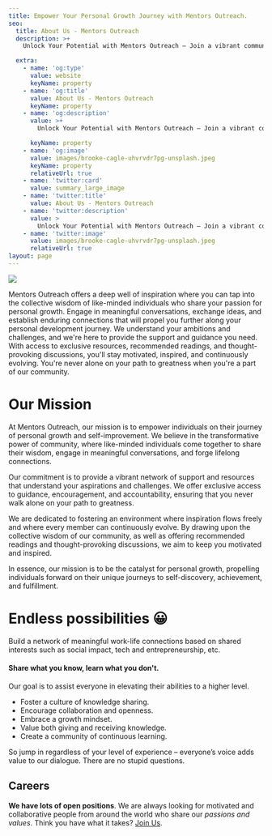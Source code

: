 ```yaml
---
title: Empower Your Personal Growth Journey with Mentors Outreach.
seo:
  title: About Us - Mentors Outreach
  description: >+
    Unlock Your Potential with Mentors Outreach – Join a vibrant community of individuals dedicated to personal growth and self-improvement. Discover inspiration, engage in meaningful conversations, and access exclusive resources to fuel your journey to greatness. Connect with like-minded seekers and find the support and guidance you need to continuously evolve. 

  extra:
    - name: 'og:type'
      value: website
      keyName: property
    - name: 'og:title'
      value: About Us - Mentors Outreach
      keyName: property
    - name: 'og:description'
      value: >+
        Unlock Your Potential with Mentors Outreach – Join a vibrant community of individuals dedicated to personal growth and self-improvement. Discover inspiration, engage in meaningful conversations, and access exclusive resources to fuel your journey to greatness. Connect with like-minded seekers and find the support and guidance you need to continuously evolve. 

      keyName: property
    - name: 'og:image'
      value: images/brooke-cagle-uhvrvdr7pg-unsplash.jpeg
      keyName: property
      relativeUrl: true
    - name: 'twitter:card'
      value: summary_large_image
    - name: 'twitter:title'
      value: About Us - Mentors Outreach
    - name: 'twitter:description'
      value: >
        Unlock Your Potential with Mentors Outreach – Join a vibrant community of individuals dedicated to personal growth and self-improvement. Discover inspiration, engage in meaningful conversations, and access exclusive resources to fuel your journey to greatness. Connect with like-minded seekers and find the support and guidance you need to continuously evolve. 
    - name: 'twitter:image'
      value: images/brooke-cagle-uhvrvdr7pg-unsplash.jpeg
      relativeUrl: true
layout: page
---
```

![](https://d33wubrfki0l68.cloudfront.net/b73da976210231c8d4612f536da6695fe7df753d/3a191/assets/image/christina-wocintechchat-com-utw3j_aoikm-unsplash.jpg)

Mentors Outreach offers a deep well of inspiration where you can tap into the collective wisdom of like-minded individuals who share your passion for personal growth. Engage in meaningful conversations, exchange ideas, and establish enduring connections that will propel you further along your personal development journey. We understand your ambitions and challenges, and we're here to provide the support and guidance you need. With access to exclusive resources, recommended readings, and thought-provoking discussions, you'll stay motivated, inspired, and continuously evolving. You're never alone on your path to greatness when you're a part of our community.

# Our Mission

At Mentors Outreach, our mission is to empower individuals on their journey of personal growth and self-improvement. We believe in the transformative power of community, where like-minded individuals come together to share their wisdom, engage in meaningful conversations, and forge lifelong connections.

Our commitment is to provide a vibrant network of support and resources that understand your aspirations and challenges. We offer exclusive access to guidance, encouragement, and accountability, ensuring that you never walk alone on your path to greatness.

We are dedicated to fostering an environment where inspiration flows freely and where every member can continuously evolve. By drawing upon the collective wisdom of our community, as well as offering recommended readings and thought-provoking discussions, we aim to keep you motivated and inspired.

In essence, our mission is to be the catalyst for personal growth, propelling individuals forward on their unique journeys to self-discovery, achievement, and fulfillment.

# Endless possibilities 😀

Build a network of meaningful work-life connections based on shared interests such as social impact, tech and entrepreneurship, etc.

#### Share what you know, learn what you don't.

Our goal is to assist everyone in elevating their abilities to a higher level.

- Foster a culture of knowledge sharing.
- Encourage collaboration and openness.
- Embrace a growth mindset.
- Value both giving and receiving knowledge.
- Create a community of continuous learning.

So jump in regardless of your level of experience – everyone’s voice adds value to our dialogue. There are no stupid questions.

## Careers

**We have lots of open positions**. We are always looking for motivated and collaborative people from around the world who share our *passions and values*. Think you have what it takes? [Join Us](mentorsoutreach.org/careers/).
